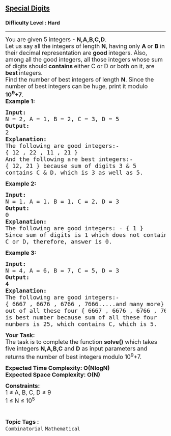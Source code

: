 <h2><a href="https://www.geeksforgeeks.org/problems/special-digits--170647/1?page=1&difficulty=Hard&sortBy=latest">Special Digits</a></h2><h3>Difficulty Level : Hard</h3><hr><div class="problems_problem_content__Xm_eO"><p><span style="font-size:18px">You are given 5 integers -&nbsp;<strong>N,A,B,C,D</strong>.<br>
Let us say all the integers of length&nbsp;<strong>N</strong>,&nbsp;having only <strong>A </strong>or <strong>B</strong> in their decimal representation are&nbsp;<strong>good </strong>integers. Also, among all the good integers, all those integers whose sum of digits should <strong>contains </strong>either C or D or both on it, are <strong>best </strong>integers.<br>
Find the number of best integers of length <strong>N</strong>. Since the number of best integers can be huge, print it modulo <strong>10<sup>9</sup>+7</strong>.</span><br>
<span style="font-size:18px"><strong>Example 1:</strong></span></p>

<pre><span style="font-size:18px"><strong>Input:
</strong>N = 2, A = 1, B = 2, C = 3, D = 5
<strong>Output: 
</strong>2<strong>
Explanation: 
</strong>The following are good integers:- 
{ 12 , 22 , 11 , 21 }
And the following are best integers:- 
{ 12, 21&nbsp;} because sum of digits 3 &amp; 5
contains C &amp; D, which is 3 as well as 5.
</span></pre>

<p><span style="font-size:18px"><strong>Example 2:</strong></span></p>

<pre><span style="font-size:18px"><strong>Input:
</strong>N = 1, A = 1, B = 1, C = 2, D = 3
<strong>Output: 
</strong>0<strong>
Explanation: 
</strong>The following are good integers: - { 1 }
Since sum of digits is 1 which does not contains
C or D, therefore, answer is 0.</span></pre>

<p><span style="font-size:18px"><strong>Example 3:</strong></span></p>

<pre><span style="font-size:18px"><strong>Input:
</strong>N = 4, A = 6, B = 7, C = 5, D = 3
<strong>Output: 
</strong><strong>4
Explanation: 
</strong>The following are good integers:- 
{ 6667 , 6676 , 6766 , 7666.....and many more}
out of all these four { 6667 , 6676 , 6766 , 7666}
is best number because sum of all these four 
numbers is 25, which contains C, which is 5.</span></pre>

<p><span style="font-size:18px"><strong>Your Task:</strong><br>
The task is to complete the function&nbsp;<strong>solve()</strong> which takes five integers <strong>N,A,B,C</strong>&nbsp;and <strong>D</strong>&nbsp;as&nbsp;input parameters&nbsp;and returns the number of best integers modulo 10<sup>9</sup>+7.</span></p>

<p><strong><span style="font-size:18px">Expected Time Complexity: O(NlogN)<br>
Expected Space Complexity: O(N)</span></strong></p>

<p><span style="font-size:18px"><strong>Constraints:</strong><br>
1 ≤&nbsp;A, B, C, D ≤ 9<br>
1 ≤ N&nbsp;≤ 10<sup>5</sup></span></p>
</div><br><p><span style=font-size:18px><strong>Topic Tags : </strong><br><code>Combinatorial</code>&nbsp;<code>Mathematical</code>&nbsp;